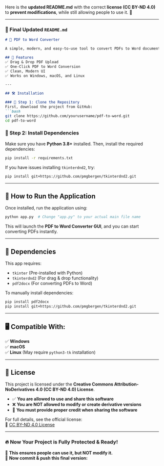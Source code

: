 Here is the **updated README.md** with the correct **license (CC BY-ND 4.0)** to **prevent modifications**, while still allowing people to use it. 🚀

---

### **📌 Final Updated `README.md`**
```md
# 📄 PDF to Word Converter

A simple, modern, and easy-to-use tool to convert PDFs to Word documents.

## 🚀 Features
✅ Drag & Drop PDF Upload  
✅ One-Click PDF to Word Conversion  
✅ Clean, Modern UI  
✅ Works on Windows, macOS, and Linux  

---

## 🛠️ Installation

### 🔹 Step 1: Clone the Repository
First, download the project from GitHub:
```bash
git clone https://github.com/yourusername/pdf-to-word.git
cd pdf-to-word
```

### 🔹 Step 2: Install Dependencies
Make sure you have **Python 3.8+** installed. Then, install the required dependencies:
```bash
pip install -r requirements.txt
```

If you have issues installing `tkinterdnd2`, try:
```bash
pip install git+https://github.com/pmgbergen/tkinterdnd2.git
```

---

## 🎯 How to Run the Application

Once installed, run the application using:
```bash
python app.py  # Change "app.py" to your actual main file name
```

This will launch the **PDF to Word Converter GUI**, and you can start converting PDFs instantly.

---

## 🔧 Dependencies

This app requires:

- `tkinter` (Pre-installed with Python)
- `tkinterdnd2` (For drag & drop functionality)
- `pdf2docx` (For converting PDFs to Word)

To manually install dependencies:
```bash
pip install pdf2docx
pip install git+https://github.com/pmgbergen/tkinterdnd2.git
```

---

## 🖥️ Compatible With:
✅ **Windows**  
✅ **macOS**  
✅ **Linux** (May require `python3-tk` installation)  

---

## 📜 License
This project is licensed under the **Creative Commons Attribution-NoDerivatives 4.0 (CC BY-ND 4.0) License**.  

- ✅ **You are allowed to use and share this software**  
- ❌ **You are NOT allowed to modify or create derivative versions**  
- 📌 **You must provide proper credit when sharing the software**  

For full details, see the official license:  
🔗 [CC BY-ND 4.0 License](https://creativecommons.org/licenses/by-nd/4.0/)

---

### **🔥 Now Your Project is Fully Protected & Ready!**
🚀 **This ensures people can use it, but NOT modify it.**  
📌 **Now commit & push this final version:**

